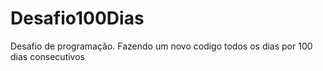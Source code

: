 # Desafio100Dias
Desafio de programação. Fazendo um novo codigo todos os dias por 100 dias consecutivos
